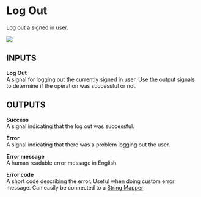 # Log Out

Log out a signed in user.

<div class="ndl-images">
    <img src="/modules/cloud-services-user-management/logout.png" class="ndl-image med"></img>   
</div>

## INPUTS

**Log Out**  
A signal for logging out the currently signed in user. Use the output signals to determine if the operation was successful or not.

## OUTPUTS

**Success**  
A signal indicating that the log out was successful. 

**Error**  
A signal indicating that there was a problem logging out the user.

**Error message**  
A human readable error message in English. 

**Error code**  
A short code describing the error. Useful when doing custom error message. Can easily be connected to a [String Mapper](/nodes/utilities/string-mapper.md)
